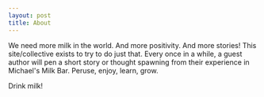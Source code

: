 ```yaml
---
layout: post
title: About
---
```


We need more milk in the world. And more positivity. And more stories! This site/collective exists to try to do just that. Every once in a while, a guest author will pen a short story or thought spawning from their experience in Michael's Milk Bar. Peruse, enjoy, learn, grow.

Drink milk!
